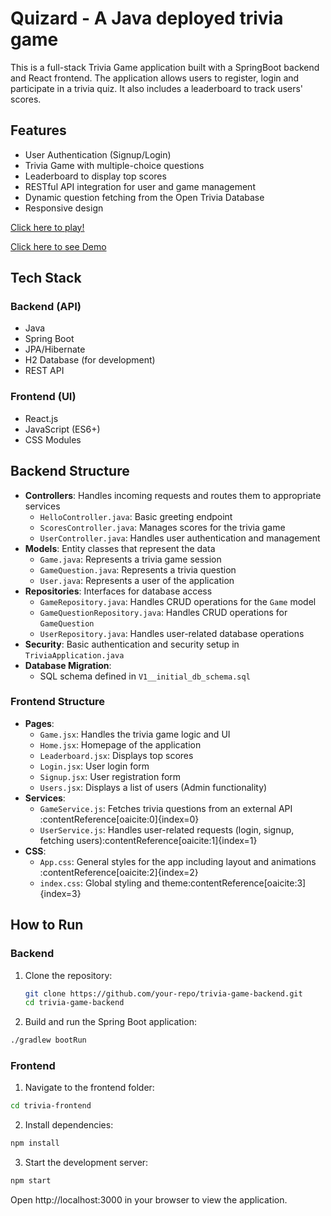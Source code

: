 # Quizard - A Java deployed trivia game

This is a full-stack Trivia Game application built with a SpringBoot backend and React frontend. The application allows users to register, login and participate in a trivia quiz. It also includes a leaderboard to track users' scores.

## Features

- User Authentication (Signup/Login)
- Trivia Game with multiple-choice questions
- Leaderboard to display top scores
- RESTful API integration for user and game management
- Dynamic question fetching from the Open Trivia Database
- Responsive design

[Click here to play!](https://trivia-react-latest.onrender.com/signup)


[Click here to see Demo](https://drive.google.com/file/d/1lw9zjJxciPdYHFaTuw1iVjiXwAy_71cp/view)


## Tech Stack

### Backend (API)
- Java
- Spring Boot
- JPA/Hibernate
- H2 Database (for development)
- REST API

### Frontend (UI)
- React.js
- JavaScript (ES6+)
- CSS Modules

## Backend Structure

- **Controllers**: Handles incoming requests and routes them to appropriate services
  - `HelloController.java`: Basic greeting endpoint
  - `ScoresController.java`: Manages scores for the trivia game
  - `UserController.java`: Handles user authentication and management
- **Models**: Entity classes that represent the data
  - `Game.java`: Represents a trivia game session
  - `GameQuestion.java`: Represents a trivia question
  - `User.java`: Represents a user of the application
- **Repositories**: Interfaces for database access
  - `GameRepository.java`: Handles CRUD operations for the `Game` model
  - `GameQuestionRepository.java`: Handles CRUD operations for `GameQuestion`
  - `UserRepository.java`: Handles user-related database operations
- **Security**: Basic authentication and security setup in `TriviaApplication.java`
- **Database Migration**: 
  - SQL schema defined in `V1__initial_db_schema.sql`

### Frontend Structure

- **Pages**:
  - `Game.jsx`: Handles the trivia game logic and UI
  - `Home.jsx`: Homepage of the application
  - `Leaderboard.jsx`: Displays top scores
  - `Login.jsx`: User login form
  - `Signup.jsx`: User registration form
  - `Users.jsx`: Displays a list of users (Admin functionality)
- **Services**:
  - `GameService.js`: Fetches trivia questions from an external API&#8203;:contentReference[oaicite:0]{index=0}
  - `UserService.js`: Handles user-related requests (login, signup, fetching users)&#8203;:contentReference[oaicite:1]{index=1}
- **CSS**:
  - `App.css`: General styles for the app including layout and animations&#8203;:contentReference[oaicite:2]{index=2}
  - `index.css`: Global styling and theme&#8203;:contentReference[oaicite:3]{index=3}

## How to Run

### Backend
1. Clone the repository:
   ```bash
   git clone https://github.com/your-repo/trivia-game-backend.git
   cd trivia-game-backend
   ```


2. Build and run the Spring Boot application:
```bash
./gradlew bootRun
```


### Frontend
1. Navigate to the frontend folder:
```bash
cd trivia-frontend
```
2. Install dependencies:
```bash
npm install
```
3. Start the development server:
```bash
npm start
```
Open http://localhost:3000 in your browser to view the application.
